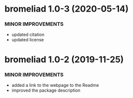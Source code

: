 bromeliad 1.0-3 (2020-05-14)
=========================

### MINOR IMPROVEMENTS
  * updated citation
  * updated license



bromeliad 1.0-2 (2019-11-25)
=========================

### MINOR IMPROVEMENTS
  * added a link to the webpage to the Readme 
  * improved the package description

